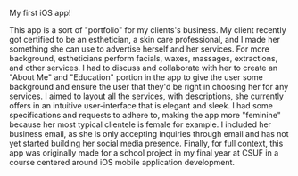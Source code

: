 My first iOS app!

This app is a sort of "portfolio" for my clients's business. My client recently got certified to be an esthetician, a skin care professional, and I made her something she can use to advertise herself and her services. For more background, estheticians perform facials, waxes, massages, extractions, and other services. I had to discuss and collaborate with her to create an "About Me" and "Education" portion in the app to give the user some background and ensure the user that they'd be right in choosing her for any services. I aimed to layout all the services, with descriptions, she currently offers in an intuitive user-interface that is elegant and sleek. I had some specifications and requests to adhere to, making the app more "feminine" because her most typical clientele is female for example. I included her business email, as she is only accepting inquiries through email and has not yet started building her social media presence. Finally, for full context, this app was originally made for a school project in my final year at CSUF in a course centered around iOS mobile application development.
